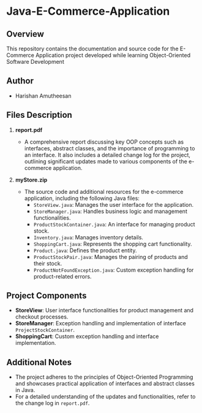 # Java-E-Commerce-Application

## Overview
This repository contains the documentation and source code for the E-Commerce Application project developed while learning Object-Oriented Software Development

## Author
- Harishan Amutheesan


## Files Description
1. **report.pdf**
   - A comprehensive report discussing key OOP concepts such as interfaces, abstract classes, and the importance of programming to an interface. It also includes a detailed change log for the project, outlining significant updates made to various components of the e-commerce application.

2. **myStore.zip**
   - The source code and additional resources for the e-commerce application, including the following Java files:
     - `StoreView.java`: Manages the user interface for the application.
     - `StoreManager.java`: Handles business logic and management functionalities.
     - `ProductStockContainer.java`: An interface for managing product stock.
     - `Inventory.java`: Manages inventory details.
     - `ShoppingCart.java`: Represents the shopping cart functionality.
     - `Product.java`: Defines the product entity.
     - `ProductStockPair.java`: Manages the pairing of products and their stock.
     - `ProductNotFoundException.java`: Custom exception handling for product-related errors.

## Project Components
- **StoreView**: User interface functionalities for product management and checkout processes.
- **StoreManager**: Exception handling and implementation of interface `ProjectStockContainer`.
- **ShoppingCart**: Custom exception handling and interface implementation.

## Additional Notes
- The project adheres to the principles of Object-Oriented Programming and showcases practical application of interfaces and abstract classes in Java.
- For a detailed understanding of the updates and functionalities, refer to the change log in `report.pdf`.

